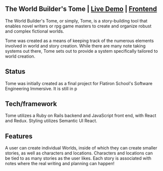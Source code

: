## The World Builder's Tome | [Live Demo](https://wbtome.herokuapp.com/) | [Frontend](https://github.com/marshallhelenm/tome-frontend)
The World Builder's Tome, or simply, Tome, is a story-building tool that enables novel writers or rpg game masters to create and organize robust and complex fictional worlds.

Tome was created as a means of keeping track of the numerous elements involved in world and story creation. While there are many note taking systems out there, Tome sets out to provide a system specifically tailored to world creation.



## Status
Tome was initially created as a final project for Flatiron School's Software Engineering Immersive. It is still in p

## Tech/framework
Tome utilizes a Ruby on Rails backend and JavaScript front end, with React and Redux. Styling utilizes Semantic UI React.


## Features
A user can create individual Worlds, inside of which they can create smaller stories, as well as characters and locations. Characters and locations can be tied to as many stories as the user likes. Each story is associated with notes where the real writing and planning can happen!

